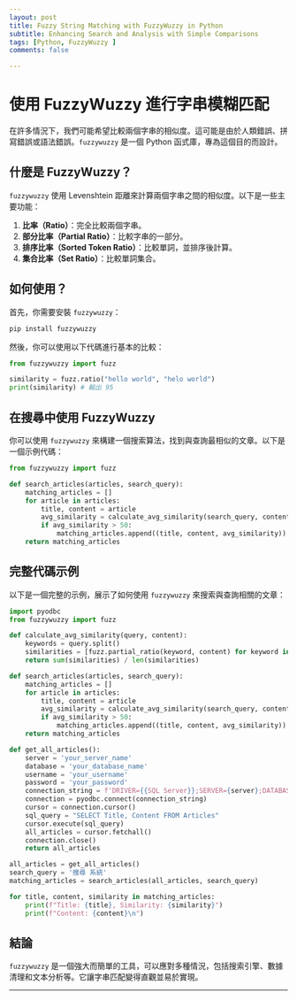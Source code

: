 ```yaml
---
layout: post
title: Fuzzy String Matching with FuzzyWuzzy in Python
subtitle: Enhancing Search and Analysis with Simple Comparisons
tags: [Python, FuzzyWuzzy ]
comments: false

---
```


# 使用 FuzzyWuzzy 進行字串模糊匹配

在許多情況下，我們可能希望比較兩個字串的相似度。這可能是由於人類錯誤、拼寫錯誤或語法錯誤。`fuzzywuzzy` 是一個 Python 函式庫，專為這個目的而設計。

## 什麼是 FuzzyWuzzy？

`fuzzywuzzy` 使用 Levenshtein 距離來計算兩個字串之間的相似度。以下是一些主要功能：

1. **比率（Ratio）**：完全比較兩個字串。
2. **部分比率（Partial Ratio）**：比較字串的一部分。
3. **排序比率（Sorted Token Ratio）**：比較單詞，並排序後計算。
4. **集合比率（Set Ratio）**：比較單詞集合。

## 如何使用？

首先，你需要安裝 `fuzzywuzzy`：

```bash
pip install fuzzywuzzy
```

然後，你可以使用以下代碼進行基本的比較：

```python
from fuzzywuzzy import fuzz

similarity = fuzz.ratio("hello world", "helo world")
print(similarity) # 輸出 95
```

## 在搜尋中使用 FuzzyWuzzy

你可以使用 `fuzzywuzzy` 來構建一個搜索算法，找到與查詢最相似的文章。以下是一個示例代碼：

```python
from fuzzywuzzy import fuzz

def search_articles(articles, search_query):
    matching_articles = []
    for article in articles:
        title, content = article
        avg_similarity = calculate_avg_similarity(search_query, content)
        if avg_similarity > 50:
            matching_articles.append((title, content, avg_similarity))
    return matching_articles
```

## 完整代碼示例

以下是一個完整的示例，展示了如何使用 `fuzzywuzzy` 來搜索與查詢相關的文章：

```python
import pyodbc
from fuzzywuzzy import fuzz

def calculate_avg_similarity(query, content):
    keywords = query.split()
    similarities = [fuzz.partial_ratio(keyword, content) for keyword in keywords]
    return sum(similarities) / len(similarities)

def search_articles(articles, search_query):
    matching_articles = []
    for article in articles:
        title, content = article
        avg_similarity = calculate_avg_similarity(search_query, content)
        if avg_similarity > 50:
            matching_articles.append((title, content, avg_similarity))
    return matching_articles

def get_all_articles():
    server = 'your_server_name'
    database = 'your_database_name'
    username = 'your_username'
    password = 'your_password'
    connection_string = f'DRIVER={{SQL Server}};SERVER={server};DATABASE={database};UID={username};PWD={password}'
    connection = pyodbc.connect(connection_string)
    cursor = connection.cursor()
    sql_query = "SELECT Title, Content FROM Articles"
    cursor.execute(sql_query)
    all_articles = cursor.fetchall()
    connection.close()
    return all_articles

all_articles = get_all_articles()
search_query = '搜尋 系統'
matching_articles = search_articles(all_articles, search_query)

for title, content, similarity in matching_articles:
    print(f"Title: {title}, Similarity: {similarity}")
    print(f"Content: {content}\n")
```

## 結論

`fuzzywuzzy` 是一個強大而簡單的工具，可以應對多種情況，包括搜索引擎、數據清理和文本分析等。它讓字串匹配變得直觀並易於實現。

---
